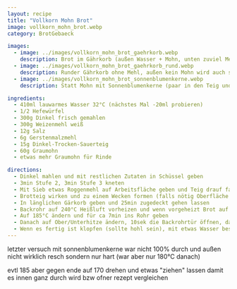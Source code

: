 ```yaml
---
layout: recipe
title: "Vollkorn Mohn Brot"
image: vollkorn_mohn_brot.webp
category: BrotGebaeck

images:
  - image: ../images/vollkorn_mohn_brot_gaehrkorb.webp
    description: Brot im Gährkorb (außen Wasser + Mohn, unten zuviel Mehl in Korb)
  - image: ../images/vollkorn_mohn_brot_gaehrkorb_rund.webp
    description: Runder Gährkorb ohne Mehl, außen kein Mohn wird auch sehr gut. Außen Mohn ist aber besser
  - image: ../images/vollkorn_mohn_brot_sonnenblumenkerne.webp
    description: Statt Mohn mit Sonnenblumenkerne (paar in den Teig und viele außen)

ingredients:
  - 410ml lauwarmes Wasser 32°C (nächstes Mal -20ml probieren)
  - 1/2 Hefewürfel
  - 300g Dinkel frisch gemahlen
  - 300g Weizenmehl weiß
  - 12g Salz
  - 6g Gerstenmalzmehl
  - 15g Dinkel-Trocken-Sauerteig
  - 60g Graumohn
  - etwas mehr Graumohn für Rinde

directions:
  - Dinkel mahlen und mit restlichen Zutaten in Schüssel geben
  - 3min Stufe 2, 3min Stufe 3 kneten
  - Mit Sieb etwas Roggenmehl auf Arbeitsfläche geben und Teig drauf fallen lassen, rundherum einmehlen und zugedeckt 30m gehen lassen
  - Brotteig wirken und zu einem Wecken formen (falls nötig Oberfläche etwas befeuchten) und in Mohn wälzen sodass das Brot rundherum komplett mit Mohn bedeckt ist
  - In länglichen Gärkorb geben und 25min zugedeckt gehen lassen
  - Backrohr auf 240°C Heißluft vorheizen und wenn vorgeheizt Brot auf Gitter mit Backpapier kippen (optional vorher mit Messer länglich einschneiden)
  - Auf 185°C ändern und für ca 7min ins Rohr geben
  - Danach auf Ober/Unterhitze ändern, 10sek die Backrohrtür öffnen, danach schließen und 45min weiterbacken (nach halber Zeit schauen ob es eh nicht zu dunkel wird, sonst Temperatur auf 170 reduzieren und evtl kurz Backrohrtür öffnen)
  - Wenn es fertig ist klopfen (sollte hohl sein), mit etwas Wasser besprühen und auf Gitter auskühlen lassen
---
```


letzter versuch mit sonnenblumenkerne war nicht 100% durch und außen nicht wirklich resch sondern nur hart (war aber nur 180°C danach)

evtl 185 aber gegen ende auf 170 drehen und etwas "ziehen" lassen damit es innen ganz durch wird bzw ofner rezept vergleichen
